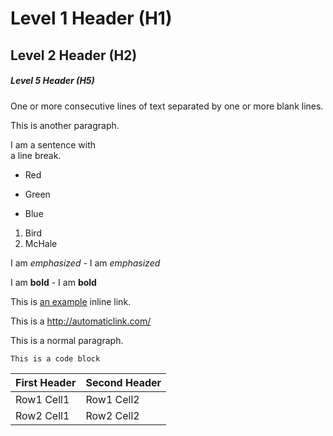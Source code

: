 # Level 1 Header (H1)
## Level 2 Header (H2)
##### Level 5 Header (H5)

One or more consecutive lines of text
separated by one or more blank lines.
 
This is another paragraph.

I am a sentence with  
a line break.

* Red
+ Green
- Blue


1. Bird
2. McHale

I am *emphasized* - I am _emphasized_

I am **bold** - I am __bold__

This is [an example](http://example.com/ "Optional Title")
inline link.

This is a <http://automaticlink.com/>

This is a normal paragraph.

    This is a code block

| First Header  | Second Header |
| ------------- | ------------- |
| Row1 Cell1    | Row1 Cell2    |
| Row2 Cell1    | Row2 Cell2    |